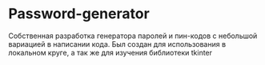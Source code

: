 # Password-generator
Собственная разработка генератора паролей и пин-кодов с небольшой вариацией в написании кода. Был создан для использования в локальном круге, а так же для изучения библиотеки tkinter
